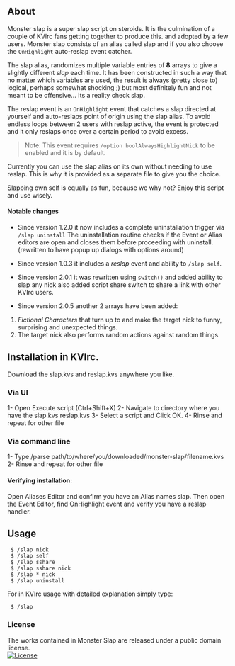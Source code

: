 ## About

Monster slap is a super slap script on steroids.
It is the culmination of a couple of KVIrc fans getting together to produce this. and adopted by a few users.
Monster slap consists of an alias called slap and if you also choose the `OnHighlight` auto-reslap event catcher.

The slap alias, randomizes multiple variable entries of **8** arrays to give a slightly different *slap* each time.
It has been constructed in such a way that no matter which variables are used, the result is always (pretty close to) logical,
perhaps somewhat shocking ;) but most definitely fun and not meant to be offensive... Its a reality check slap.

The reslap event is an `OnHighlight` event that catches a slap directed at yourself and auto-reslaps
point of origin using the slap alias. To avoid endless loops between 2 users with reslap active,
the event is protected and it only reslaps once over a certain period to avoid excess.

>Note: This event requires `/option boolAlwaysHighlightNick` to be enabled and it is by default.

Currently you can use the slap alias on its own without needing to use reslap.
This is why it is provided as a separate file to give you the choice.

Slapping own self is equally as fun, because we why not?
Enjoy this script and use wisely.

#### Notable changes

* Since version 1.2.0 it now includes a complete uninstallation trigger via `/slap uninstall`
  The uninstallation routine checks if the Event or Alias editors are open and closes them
  before proceeding with uninstall. (rewritten to have popup up dialogs with options around)

* Since version 1.0.3 it includes a *reslap* event and ability to `/slap self`.

* Since version 2.0.1 it was rewritten using `switch()` and added ability to slap any nick
  also added script share switch to share a link with other KVIrc users.

* Since version 2.0.5 another 2 arrays have been added:
1) *Fictional Characters* that turn up to and make the target nick to funny, surprising and unexpected things.
2) The target nick also performs random actions against random things.  

## Installation in KVIrc.

Download the slap.kvs and reslap.kvs anywhere you like.

### Via UI

1- Open Execute script (Ctrl+Shift+X)
2- Navigate to directory where you have the slap.kvs reslap.kvs
3- Select a script and Click OK.
4- Rinse and repeat for other file

### Via command line

1- Type /parse path/to/where/you/downloaded/monster-slap/filename.kvs
2- Rinse and repeat for other file

#### Verifying installation:

Open Aliases Editor and confirm you have an Alias names slap.
Then open the Event Editor, find OnHighlight event and verify you have a reslap handler.

## Usage

```
 $ /slap nick  
 $ /slap self  
 $ /slap sshare  
 $ /slap sshare nick  
 $ /slap * nick  
 $ /slap uninstall
```

For in KVIrc usage with detailed explanation simply type:

```
 $ /slap
```
### License

The works contained in Monster Slap are released under a public domain license.  
[![License](https://img.shields.io/badge/%20licence%20-%20public%20domain%20-blue.svg)](https://creativecommons.org/publicdomain/zero/1.0/)

